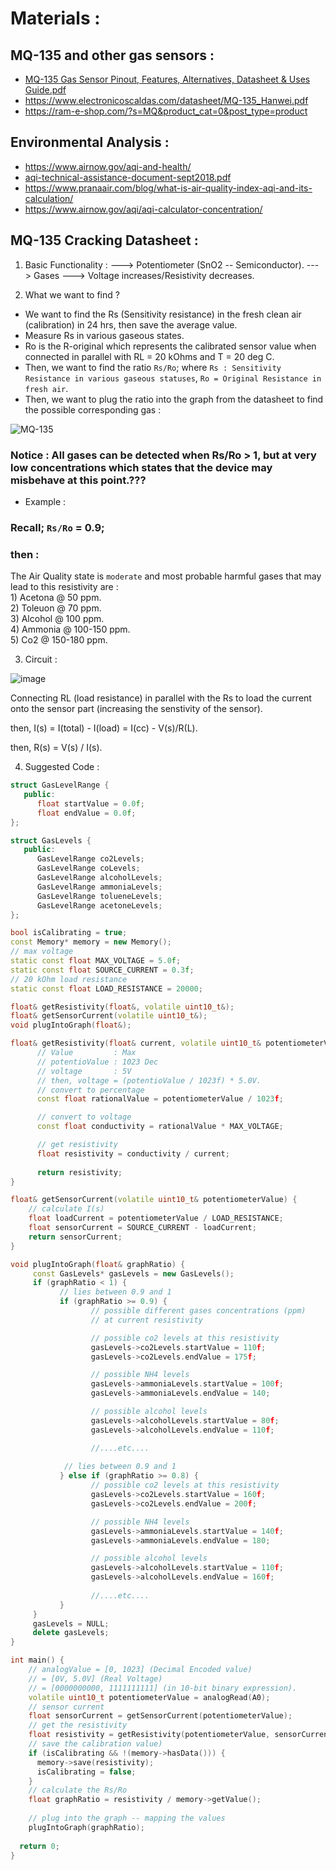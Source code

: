 # Materials : 

## MQ-135 and other gas sensors :
- [MQ-135 Gas Sensor Pinout, Features, Alternatives, Datasheet & Uses Guide.pdf](https://github.com/Air-Gas-Quality/Air-Gas-Quality/files/8318365/MQ-135.Gas.Sensor.Pinout.Features.Alternatives.Datasheet.Uses.Guide.pdf)
- https://www.electronicoscaldas.com/datasheet/MQ-135_Hanwei.pdf
- https://ram-e-shop.com/?s=MQ&product_cat=0&post_type=product

## Environmental Analysis : 
- https://www.airnow.gov/aqi-and-health/
- [aqi-technical-assistance-document-sept2018.pdf](https://github.com/Air-Gas-Quality/Air-Gas-Quality/files/8318367/aqi-technical-assistance-document-sept2018.pdf)
- https://www.pranaair.com/blog/what-is-air-quality-index-aqi-and-its-calculation/
- https://www.airnow.gov/aqi/aqi-calculator-concentration/

## MQ-135 Cracking Datasheet : 

1) Basic Functionality : 
---> Potentiometer (SnO2 -- Semiconductor). 
---> Gases ---> Voltage increases/Resistivity decreases.


2) What we want to find ? 
- We want to find the Rs (Sensitivity resistance) in the fresh clean air (calibration) in 24 hrs, then save the average value.
- Measure Rs in various gaseous states.
- Ro is the R-original which represents the calibrated sensor value when connected in parallel with RL = 20 kOhms and T = 20 deg C.
- Then, we want to find the ratio `Rs/Ro`; where `Rs : Sensitivity Resistance in various gaseous statuses`, `Ro = Original Resistance in fresh air`.
- Then, we want to plug the ratio into the graph from the datasheet to find the possible corresponding gas : 

![MQ-135](https://user-images.githubusercontent.com/60224159/159438596-55ff8d4f-c548-4b93-8070-c7d9e8996670.png)

### Notice : All gases can be detected when Rs/Ro > 1, but at very low concentrations which states that the device may misbehave at this point.???

- Example : 

### Recall; `Rs/Ro` = 0.9;

### then : 

The Air Quality state is `moderate` and most probable harmful gases that may lead to this resistivity are : </br>
      1) Acetona @ 50 ppm. </br>
      2) Toleuon @ 70 ppm. </br>
      3) Alcohol @ 100 ppm. </br>
      4) Ammonia @ 100-150 ppm. </br>
      5) Co2 @ 150-180 ppm. </br>
      

3) Circuit : 

![image](https://user-images.githubusercontent.com/60224159/159455758-84ae0871-1c89-4de2-8568-1a1afeb8a56c.png)

Connecting RL (load resistance) in parallel with the Rs to load the current onto the sensor part (increasing the senstivity of the sensor).

then, I(s) = I(total) - I(load) = I(cc) - V(s)/R(L).

then, R(s) = V(s) / I(s).

4) Suggested Code : 

```cxx
struct GasLevelRange {
   public:
      float startValue = 0.0f;
      float endValue = 0.0f;
};

struct GasLevels {
   public:
      GasLevelRange co2Levels;
      GasLevelRange coLevels;
      GasLevelRange alcoholLevels;
      GasLevelRange ammoniaLevels;
      GasLevelRange tolueneLevels;
      GasLevelRange acetoneLevels;
};

bool isCalibrating = true;
const Memory* memory = new Memory();
// max voltage 
static const float MAX_VOLTAGE = 5.0f;
static const float SOURCE_CURRENT = 0.3f; 
// 20 kOhm load resistance
static const float LOAD_RESISTANCE = 20000;

float& getResistivity(float&, volatile uint10_t&);
float& getSensorCurrent(volatile uint10_t&);
void plugIntoGraph(float&);

float& getResistivity(float& current, volatile uint10_t& potentiometerValue) {
      // Value         : Max
      // potentioValue : 1023 Dec
      // voltage       : 5V
      // then, voltage = (potentioValue / 1023f) * 5.0V.
      // convert to percentage 
      const float rationalValue = potentiometerValue / 1023f; 

      // convert to voltage 
      const float conductivity = rationalValue * MAX_VOLTAGE;  

      // get resistivity
      float resistivity = conductivity / current;   
      
      return resistivity;
}

float& getSensorCurrent(volatile uint10_t& potentiometerValue) {
    // calculate I(s)
    float loadCurrent = potentiometerValue / LOAD_RESISTANCE;
    float sensorCurrent = SOURCE_CURRENT - loadCurrent;
    return sensorCurrent;
}

void plugIntoGraph(float& graphRatio) {
     const GasLevels* gasLevels = new GasLevels();
     if (graphRatio < 1) {
           // lies between 0.9 and 1
           if (graphRatio >= 0.9) {
                  // possible different gases concentrations (ppm) 
                  // at current resistivity

                  // possible co2 levels at this resistivity
                  gasLevels->co2Levels.startValue = 110f;
                  gasLevels->co2Levels.endValue = 175f;

                  // possible NH4 levels
                  gasLevels->ammoniaLevels.startValue = 100f; 
                  gasLevels->ammoniaLevels.endValue = 140;

                  // possible alcohol levels
                  gasLevels->alcoholLevels.startValue = 80f; 
                  gasLevels->alcoholLevels.endValue = 110f;

                  //....etc....
                  
            // lies between 0.9 and 1
           } else if (graphRatio >= 0.8) {
                  // possible co2 levels at this resistivity
                  gasLevels->co2Levels.startValue = 160f;
                  gasLevels->co2Levels.endValue = 200f;

                  // possible NH4 levels
                  gasLevels->ammoniaLevels.startValue = 140f; 
                  gasLevels->ammoniaLevels.endValue = 180;

                  // possible alcohol levels
                  gasLevels->alcoholLevels.startValue = 110f; 
                  gasLevels->alcoholLevels.endValue = 160f;
                  
                  //....etc....
           }
     }
     gasLevels = NULL;
     delete gasLevels;
}

int main() {
    // analogValue = [0, 1023] (Decimal Encoded value) 
    // = [0V, 5.0V] (Real Voltage) 
    // = [0000000000, 1111111111] (in 10-bit binary expression).
    volatile uint10_t potentiometerValue = analogRead(A0);
    // sensor current
    float sensorCurrent = getSensorCurrent(potentiometerValue);
    // get the resistivity
    float resistivity = getResistivity(potentiometerValue, sensorCurrent);
    // save the calibration value)
    if (isCalibrating && !(memory->hasData())) {
      memory->save(resistivity);
      isCalibrating = false;
    }
    // calculate the Rs/Ro
    float graphRatio = resistivity / memory->getValue();
    
    // plug into the graph -- mapping the values
    plugIntoGraph(graphRatio);
    
  return 0;
}
```

